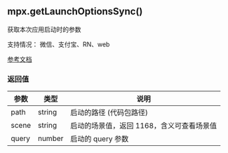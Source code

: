 ## mpx.getLaunchOptionsSync()

获取本次应用启动时的参数

支持情况： 微信、支付宝、RN、web

[参考文档](https://developers.weixin.qq.com/miniprogram/dev/platform-capabilities/miniapp/api/diffapi/getLaunchOptionsSync.html)

### 返回值

| 参数   | 类型   | 说明                                   |
| ------ | ------ | -------------------------------------- |
| path   | string | 启动的路径 (代码包路径)                |
| scene  | string | 启动的场景值，返回 1168，含义可查看场景值 |
| query  | number | 启动的 query 参数                      |

